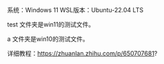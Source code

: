 系统：Windows 11
WSL版本：Ubuntu-22.04 LTS


test 文件夹是win11的测试文件。

a 文件夹是win10的测试文件。

详细教程：https://zhuanlan.zhihu.com/p/650707681?
